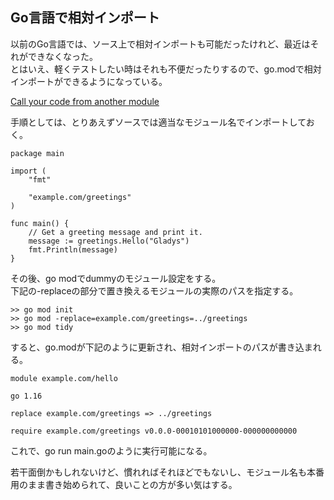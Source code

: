 ## Go言語で相対インポート

以前のGo言語では、ソース上で相対インポートも可能だったけれど、最近はそれができなくなった。  
とはいえ、軽くテストしたい時はそれも不便だったりするので、go.modで相対インポートができるようになっている。

[Call your code from another module](https://golang.org/doc/tutorial/call-module-code)

手順としては、とりあえずソースでは適当なモジュール名でインポートしておく。

    package main
    
    import (
        "fmt"
    
        "example.com/greetings"
    )
    
    func main() {
        // Get a greeting message and print it.
        message := greetings.Hello("Gladys")
        fmt.Println(message)
    }

その後、go modでdummyのモジュール設定をする。  
下記の-replaceの部分で置き換えるモジュールの実際のパスを指定する。

    >> go mod init
    >> go mod -replace=example.com/greetings=../greetings
    >> go mod tidy

すると、go.modが下記のように更新され、相対インポートのパスが書き込まれる。

    module example.com/hello
    
    go 1.16
    
    replace example.com/greetings => ../greetings
    
    require example.com/greetings v0.0.0-00010101000000-000000000000

これで、go run main.goのように実行可能になる。  

若干面倒かもしれないけど、慣れればそれほどでもないし、モジュール名も本番用のまま書き始められて、良いことの方が多い気はする。
